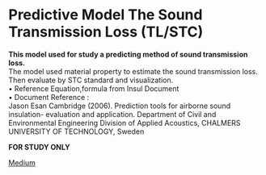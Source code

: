 # Predictive Model The Sound Transmission Loss (TL/STC) # 

**This model used for study a predicting method of sound transmission loss.**  
The model used material property to estimate the sound transmission loss.  
Then evaluate by STC standard and visualization.   
• Reference Equation,formula from Insul Document   
• Document Reference :   
Jason Esan Cambridge (2006). Prediction tools for airborne sound insulation- evaluation and application. Department of Civil and  Environmental Engineering Division of Applied Acoustics, CHALMERS UNIVERSITY OF TECHNOLOGY, Sweden  

**FOR STUDY ONLY**  

<a href ="https://medium.com/@p.srinikorn/%E0%B8%A1%E0%B8%B2%E0%B8%A5%E0%B8%AD%E0%B8%87%E0%B9%83%E0%B8%8A%E0%B9%89-python-%E0%B8%AA%E0%B8%A3%E0%B9%89%E0%B8%B2%E0%B8%87%E0%B9%82%E0%B8%A1%E0%B9%80%E0%B8%94%E0%B8%A5-predict-%E0%B8%84%E0%B9%88%E0%B8%B2-sound-transmission-loss-tl-stc-afbf4b3ff150"> Medium </a>

